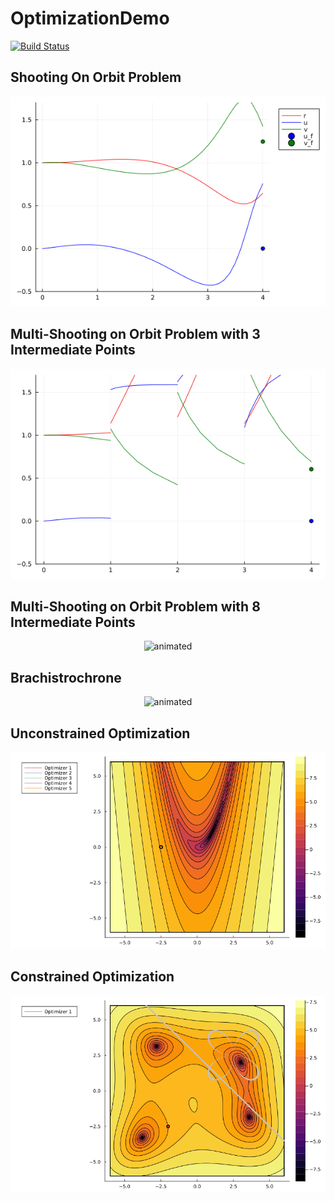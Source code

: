 # OptimizationDemo

[![Build Status](https://github.com/kc-111/OptimizationDemo.jl/actions/workflows/CI.yml/badge.svg?branch=master)](https://github.com/kc-111/OptimizationDemo.jl/actions/workflows/CI.yml?query=branch%3Amaster)

## Shooting On Orbit Problem
<p align="center">
  <img src="shooting.gif" alt="animated" />
</p>

## Multi-Shooting on Orbit Problem with 3 Intermediate Points
<p align="center">
  <img src="multishooting_n5.gif" alt="animated" />
</p>

## Multi-Shooting on Orbit Problem with 8 Intermediate Points
<p align="center">
  <img src="multishooting_n10.gif" alt="animated" />
</p>

## Brachistrochrone
<p align="center">
  <img src="brachistrochrone_trajectory.gif" alt="animated" />
</p>

## Unconstrained Optimization
<p align="center">
  <img src="opt_traj_unconstr.gif" alt="animated" />
</p>

## Constrained Optimization
<p align="center">
  <img src="optimiser_trajectory.gif" alt="animated" />
</p>
